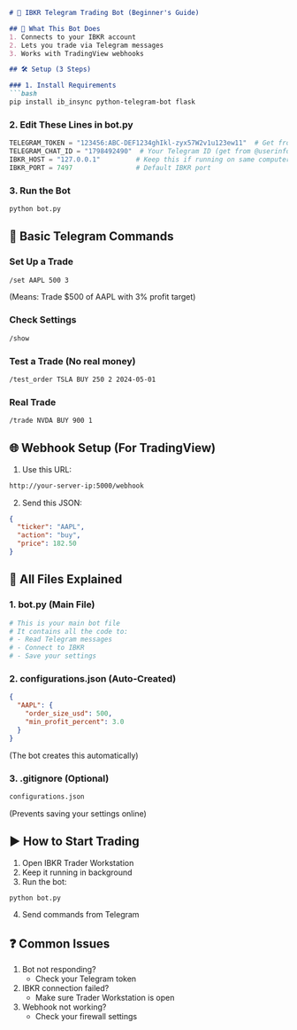 ```markdown
# 🤖 IBKR Telegram Trading Bot (Beginner's Guide)

## 📌 What This Bot Does
1. Connects to your IBKR account
2. Lets you trade via Telegram messages
3. Works with TradingView webhooks

## 🛠️ Setup (3 Steps)

### 1. Install Requirements
```bash
pip install ib_insync python-telegram-bot flask
```

### 2. Edit These Lines in bot.py
```python
TELEGRAM_TOKEN = "123456:ABC-DEF1234ghIkl-zyx57W2v1u123ew11"  # Get from @BotFather
TELEGRAM_CHAT_ID = "1798492490"  # Your Telegram ID (get from @userinfobot)
IBKR_HOST = "127.0.0.1"         # Keep this if running on same computer
IBKR_PORT = 7497                # Default IBKR port
```

### 3. Run the Bot
```bash
python bot.py
```

## 📱 Basic Telegram Commands

### Set Up a Trade
```bash
/set AAPL 500 3
```
(Means: Trade $500 of AAPL with 3% profit target)

### Check Settings
```bash
/show
```

### Test a Trade (No real money)
```bash
/test_order TSLA BUY 250 2 2024-05-01
```

### Real Trade
```bash
/trade NVDA BUY 900 1
```

## 🌐 Webhook Setup (For TradingView)

1. Use this URL:
```bash
http://your-server-ip:5000/webhook
```

2. Send this JSON:
```json
{
  "ticker": "AAPL",
  "action": "buy",
  "price": 182.50
}
```

## 📁 All Files Explained

### 1. bot.py (Main File)
```python
# This is your main bot file
# It contains all the code to:
# - Read Telegram messages
# - Connect to IBKR
# - Save your settings
```

### 2. configurations.json (Auto-Created)
```json
{
  "AAPL": {
    "order_size_usd": 500,
    "min_profit_percent": 3.0
  }
}
```
(The bot creates this automatically)

### 3. .gitignore (Optional)
```bash
configurations.json
```
(Prevents saving your settings online)

## ▶️ How to Start Trading
1. Open IBKR Trader Workstation
2. Keep it running in background
3. Run the bot:
```bash
python bot.py
```
4. Send commands from Telegram

## ❓ Common Issues
1. Bot not responding?
   - Check your Telegram token
2. IBKR connection failed?
   - Make sure Trader Workstation is open
3. Webhook not working?
   - Check your firewall settings

```
